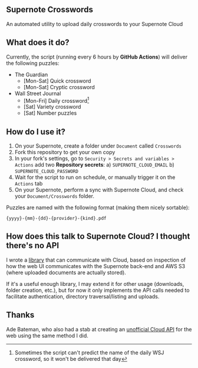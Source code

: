## Supernote Crosswords

An automated utility to upload daily crosswords to your Supernote Cloud

## What does it do?

Currently, the script (running every 6 hours by **GitHub Actions**) will deliver the following puzzles:

- The Guardian
  - [Mon-Sat] Quick crossword
  - [Mon-Sat] Cryptic crossword
- Wall Street Journal
  - [Mon-Fri] Daily crossword[^1]
  - [Sat] Variety crossword
  - [Sat] Number puzzles

## How do I use it?

1. On your Supernote, create a folder under `Document` called `Crosswords`
2. Fork this repository to get your own copy
3. In your fork's settings, go to `Security > Secrets and variables > Actions` add two **Repository secrets**:
   a) `SUPERNOTE_CLOUD_EMAIL`
   b) `SUPERNOTE_CLOUD_PASSWORD`
4. Wait for the script to run on schedule, or manually trigger it on the `Actions` tab
5. On your Supernote, perform a sync with Supernote Cloud, and check your `Document/Crosswords` folder.

Puzzles are named with the following format (making them nicely sortable):

`{yyyy}-{mm}-{dd}-{provider}-{kind}.pdf`

## How does this talk to Supernote Cloud? I thought there's no API

I wrote a [library](https://github.com/colingourlay/supernote-cloud-api) that can communicate with Cloud, based on inspection of how the web UI communicates with the Supernote back-end and AWS S3 (where uploaded documents are actually stored).

If it's a useful enough library, I may extend it for other usage (downloads, folder creation, etc.), but for now it only implements the API calls needed to facilitate authentication, directory traversal/listing and uploads.

## Thanks

Ade Bateman, who also had a stab at creating an [unofficial Cloud API](https://github.com/adrianba/supernote-cloud-api) for the web using the same method I did.

[^1]: Sometimes the script can't predict the name of the daily WSJ crossword, so it won't be delivered that day
